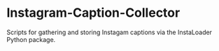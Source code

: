 # Instagram-Caption-Collector
Scripts for gathering and storing Instagam captions via the InstaLoader Python package.
